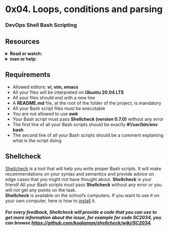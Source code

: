 # 0x04. Loops, conditions and parsing
### DevOps Shell Bash Scripting
## Resources

<details>

<summary><b>Read or watch:</b></summary>

* 1: [Loops sample](https://tldp.org/LDP/Bash-Beginners-Guide/html/sect_09_01.html)
* 2: [Variable assignment and arithmetic](https://tldp.org/LDP/abs/html/ops.html)
* 3: [Comparison operators](https://tldp.org/LDP/abs/html/comparison-ops.html)
* 4: [File test operators](https://tldp.org/LDP/abs/html/fto.html)
* 5: [Make your scripts portable](https://www.cyberciti.biz/tips/finding-bash-perl-python-portably-using-env.html)

</details>

<details>

<summary><b>man or help:</b></summary>

* env
* cut
* for
* while
* until
* if

</details>

## Requirements
* Allowed editors: <b>vi, vim, emacs</b>
* All your files will be interpreted on <b>Ubuntu 20.04 LTS</b>
* All your files should end with a new line
* A <b>README.md</b> file, at the root of the folder of the project, is mandatory
* All your Bash script files must be executable
* You are not allowed to use <b>awk</b>
* Your Bash script must pass <b>Shellcheck (version 0.7.0)</b> without any error
* The first line of all your Bash scripts should be exactly <b>#!/usr/bin/env bash</b>
* The second line of all your Bash scripts should be a comment explaining what is the script doing

## Shellcheck
[Shellcheck](https://github.com/koalaman/shellcheck) is a tool that will help you write
proper Bash scripts. It will make recommendations on your syntax and semantics and provide
advice on edge cases that you might not have thought about. <b>Shellcheck</b> is your
friend! All your Bash scripts must pass <b>Shellcheck</b> without any error or you will
not get any points on the task.  
<b>Shellcheck</b> is available on the school’s computers. If you want to use it on
your own computer, here is how to [install](https://github.com/koalaman/shellcheck#installing)
it.

##### For every feedback, Shellcheck will provide a code that you can use to get more information about the issue, for example for code SC2034, you can browse https://github.com/koalaman/shellcheck/wiki/SC2034.


